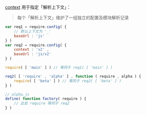 [context](http://requirejs.org/docs/api.html#config-context) 用于指定「解析上下文」：

> 每个「解析上下文」维护了一组独立的配置及模块解析记录

```js
var req1 = require.config( {
    // 默认上下文为 '_'
    baseUrl : 'js'
} )
var req2 = require.config( {
    context : 'v2' ,
    baseUrl : 'js/v2'
} )

require( [ 'main' ] ) // 等同于 req1( [ 'main' ] )

req2( [ 'require' , 'alpha' ] , function ( require , alpha ) {
    require( [ 'beta' ] ) // 等同于 req2( [ 'beta' ] )
} )

// alpha.js
define( function factory( require ) {
    // 此处 require 等同于 req2
} )
```
